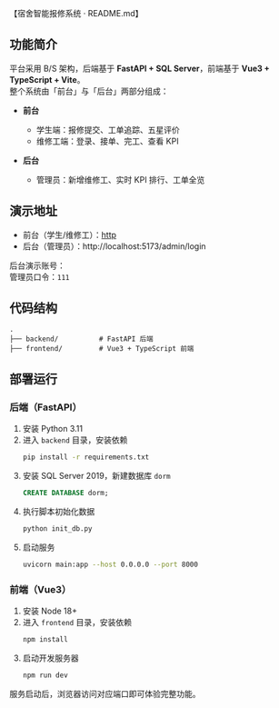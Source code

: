 【宿舍智能报修系统 · README.md】

## 功能简介  
平台采用 B/S 架构，后端基于 **FastAPI + SQL Server**，前端基于 **Vue3 + TypeScript + Vite**。  
整个系统由「前台」与「后台」两部分组成：  

- **前台**  
  - 学生端：报修提交、工单追踪、五星评价  
  - 维修工端：登录、接单、完工、查看 KPI  

- **后台**  
  - 管理员：新增维修工、实时 KPI 排行、工单全览  

## 演示地址  
- 前台（学生/维修工）：[http](http://localhost:5173/select-role)
- 后台（管理员）：http://localhost:5173/admin/login

后台演示账号：  
管理员口令：`111` 

## 代码结构  
```
.
├── backend/          # FastAPI 后端
├── frontend/         # Vue3 + TypeScript 前端
```

## 部署运行

### 后端（FastAPI）
1. 安装 Python 3.11  
2. 进入 `backend` 目录，安装依赖  
   ```bash
   pip install -r requirements.txt
   ```
3. 安装 SQL Server 2019，新建数据库 `dorm`  
   ```sql
   CREATE DATABASE dorm;
   ```
4. 执行脚本初始化数据  
   ```bash
   python init_db.py
   ```
5. 启动服务  
   ```bash
   uvicorn main:app --host 0.0.0.0 --port 8000
   ```

### 前端（Vue3）
1. 安装 Node 18+  
2. 进入 `frontend` 目录，安装依赖  
   ```bash
   npm install
   ```
3. 启动开发服务器  
   ```bash
   npm run dev
   ```

服务启动后，浏览器访问对应端口即可体验完整功能。
